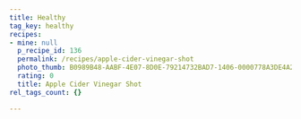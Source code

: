 ```yaml
---
title: Healthy
tag_key: healthy
recipes:
- mine: null
  p_recipe_id: 136
  permalink: /recipes/apple-cider-vinegar-shot
  photo_thumb: B0989B48-AABF-4E07-8D0E-79214732BAD7-1406-0000778A3DE4A26A.jpg
  rating: 0
  title: Apple Cider Vinegar Shot
rel_tags_count: {}

---
```

